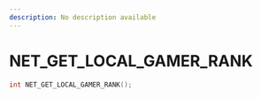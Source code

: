 ```yaml
---
description: No description available 
---
```


# NET_GET_LOCAL_GAMER_RANK

```cpp
int NET_GET_LOCAL_GAMER_RANK();
```